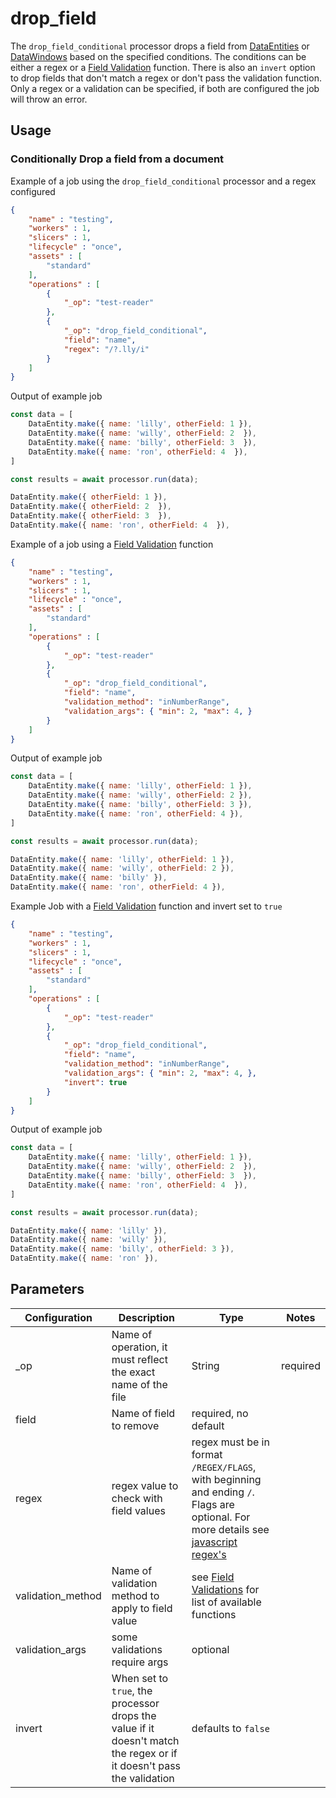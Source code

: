 # drop_field

The `drop_field_conditional` processor drops a field from [DataEntities](https://terascope.github.io/teraslice/docs/packages/utils/api/classes/dataentity) or [DataWindows](../entity/data-window.md) based on the specified conditions.  The conditions can be either a regex or a [Field Validation](https://terascope.github.io/teraslice/docs/packages/data-mate/overview#Field-Validations) function.  There is also an `invert` option to drop fields that don't match a regex or don't pass the validation function.  Only a regex or a validation can be specified, if both are configured the job will throw an error.

## Usage

### Conditionally Drop a field from a document

Example of a job using the `drop_field_conditional` processor and a regex configured

```json
{
    "name" : "testing",
    "workers" : 1,
    "slicers" : 1,
    "lifecycle" : "once",
    "assets" : [
        "standard"
    ],
    "operations" : [
        {
            "_op": "test-reader"
        },
        {
            "_op": "drop_field_conditional",
            "field": "name",
            "regex": "/?.lly/i"
        }
    ]
}

```

Output of example job

```javascript
const data = [
    DataEntity.make({ name: 'lilly', otherField: 1 }),
    DataEntity.make({ name: 'willy', otherField: 2  }),
    DataEntity.make({ name: 'billy', otherField: 3  }),
    DataEntity.make({ name: 'ron', otherField: 4  }),
]

const results = await processor.run(data);

DataEntity.make({ otherField: 1 }),
DataEntity.make({ otherField: 2  }),
DataEntity.make({ otherField: 3  }),
DataEntity.make({ name: 'ron', otherField: 4  }),
```

Example of a job using a [Field Validation](https://terascope.github.io/teraslice/docs/packages/data-mate/overview#Field-Validations) function

```json
{
    "name" : "testing",
    "workers" : 1,
    "slicers" : 1,
    "lifecycle" : "once",
    "assets" : [
        "standard"
    ],
    "operations" : [
        {
            "_op": "test-reader"
        },
        {
            "_op": "drop_field_conditional",
            "field": "name",
            "validation_method": "inNumberRange",
            "validation_args": { "min": 2, "max": 4, }
        }
    ]
}

```

Output of example job

```javascript
const data = [
    DataEntity.make({ name: 'lilly', otherField: 1 }),
    DataEntity.make({ name: 'willy', otherField: 2 }),
    DataEntity.make({ name: 'billy', otherField: 3 }),
    DataEntity.make({ name: 'ron', otherField: 4 }),
]

const results = await processor.run(data);

DataEntity.make({ name: 'lilly', otherField: 1 }),
DataEntity.make({ name: 'willy', otherField: 2 }),
DataEntity.make({ name: 'billy' }),
DataEntity.make({ name: 'ron', otherField: 4 }),
```

Example Job with a [Field Validation](https://terascope.github.io/teraslice/docs/packages/data-mate/overview#Field-Validations) function and invert set to `true`

```json
{
    "name" : "testing",
    "workers" : 1,
    "slicers" : 1,
    "lifecycle" : "once",
    "assets" : [
        "standard"
    ],
    "operations" : [
        {
            "_op": "test-reader"
        },
        {
            "_op": "drop_field_conditional",
            "field": "name",
            "validation_method": "inNumberRange",
            "validation_args": { "min": 2, "max": 4, },
            "invert": true
        }
    ]
}

```

Output of example job

```javascript
const data = [
    DataEntity.make({ name: 'lilly', otherField: 1 }),
    DataEntity.make({ name: 'willy', otherField: 2  }),
    DataEntity.make({ name: 'billy', otherField: 3  }),
    DataEntity.make({ name: 'ron', otherField: 4  }),
]

const results = await processor.run(data);

DataEntity.make({ name: 'lilly' }),
DataEntity.make({ name: 'willy' }),
DataEntity.make({ name: 'billy', otherField: 3 }),
DataEntity.make({ name: 'ron' }),
```

## Parameters

| Configuration | Description                                                   | Type   | Notes                        |
| ------------- | ------------------------------------------------------------- | ------ | ---------------------------- |
| _op  | Name of operation, it must reflect the exact name of the file | String | required                     |
| field | Name of field to remove | required, no default |
| regex | regex value to check with field values | regex must be in format `/REGEX/FLAGS`, with beginning and ending `/`.  Flags are optional.  For more details see [javascript regex's](https://developer.mozilla.org/en-US/docs/Web/JavaScript/Guide/Regular_Expressions#writing_a_regular_expression_pattern) |
| validation_method | Name of validation method to apply to field value | see [Field Validations](https://terascope.github.io/teraslice/docs/packages/data-mate/overview#field-validations) for list of available functions |
| validation_args | some validations require args | optional |
| invert | When set to `true`, the processor drops the value if it doesn't match the regex or if it doesn't pass the validation | defaults to `false` |

